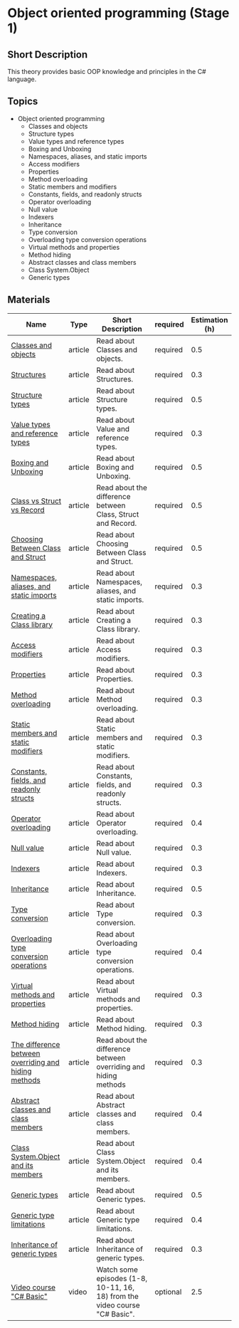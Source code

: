 # Object oriented programming (Stage 1)

## Short Description

This theory provides basic OOP knowledge and principles in the C# language.

## Topics

* Object oriented programming
  * Classes and objects
  * Structure types
  * Value types and reference types
  * Boxing and Unboxing
  * Namespaces, aliases, and static imports
  * Access modifiers
  * Properties
  * Method overloading
  * Static members and modifiers
  * Constants, fields, and readonly structs
  * Operator overloading
  * Null value
  * Indexers
  * Inheritance
  * Type conversion
  * Overloading type conversion operations
  * Virtual methods and properties
  * Method hiding
  * Abstract classes and class members
  * Class System.Object
  * Generic types

## Materials

| Name                                                                                                                                      | Type    | Short Description                                                          | required | Estimation (h) |
|-------------------------------------------------------------------------------------------------------------------------------------------|---------|----------------------------------------------------------------------------|----------|----------------|
| [Classes and objects](https://metanit.com/sharp/tutorial/3.1.php)                                                                         | article | Read about Classes and objects.                                            | required | 0.5            |
| [Structures](https://metanit.com/sharp/tutorial/2.13.php)                                                                                 | article | Read about Structures.                                                     | required | 0.3            |
| [Structure types](https://docs.microsoft.com/en-us/dotnet/csharp/language-reference/builtin-types/struct)                                 | article | Read about Structure types.                                                | required | 0.5            |
| [Value types and reference types](https://metanit.com/sharp/tutorial/2.16.php)                                                            | article | Read about Value and reference types.                                      | required | 0.3            |
| [Boxing and Unboxing](https://docs.microsoft.com/en-us/dotnet/csharp/programming-guide/types/boxing-and-unboxing/)                        | article | Read about Boxing and Unboxing.                                            | required | 0.5            |
| [Class vs Struct vs Record](https://docs.microsoft.com/en-us/dotnet/csharp/programming-guide/classes-and-structs/)                        | article | Read about the difference between Class, Struct and Record.                | required | 0.5            |
| [Choosing Between Class and Struct](https://docs.microsoft.com/en-us/dotnet/standard/design-guidelines/choosing-between-class-and-struct) | article | Read about Choosing Between Class and Struct.                              | required | 0.5            |
| [Namespaces, aliases, and static imports](https://metanit.com/sharp/tutorial/3.25.php)                                                    | article | Read about Namespaces, aliases, and static imports.                        | required | 0.3            |
| [Creating a Class library](https://metanit.com/sharp/tutorial/3.46.php)                                                                   | article | Read about Creating a Class library.                                       | required | 0.3            |
| [Access modifiers](https://metanit.com/sharp/tutorial/3.2.php)                                                                            | article | Read about Access modifiers.                                               | required | 0.3            |
| [Properties](https://metanit.com/sharp/tutorial/3.4.php)                                                                                  | article | Read about Properties.                                                     | required | 0.3            |
| [Method overloading](https://metanit.com/sharp/tutorial/3.5.php)                                                                          | article | Read about Method overloading.                                             | required | 0.3            |
| [Static members and static modifiers](https://metanit.com/sharp/tutorial/3.6.php)                                                         | article | Read about Static members and static modifiers.                            | required | 0.3            |
| [Constants, fields, and readonly structs](https://metanit.com/sharp/tutorial/3.3.php)                                                     | article | Read about Constants, fields, and readonly structs.                        | required | 0.3            |
| [Operator overloading](https://metanit.com/sharp/tutorial/3.36.php)                                                                       | article | Read about Operator overloading.                                           | required | 0.4            |
| [Null value](https://metanit.com/sharp/tutorial/3.26.php)                                                                                 | article | Read about Null value.                                                     | required | 0.3            |
| [Indexers](https://metanit.com/sharp/tutorial/4.10.php)                                                                                   | article | Read about Indexers.                                                       | required | 0.3            |
| [Inheritance](https://metanit.com/sharp/tutorial/3.7.php)                                                                                 | article | Read about Inheritance.                                                    | required | 0.5            |
| [Type conversion](https://metanit.com/sharp/tutorial/3.11.php)                                                                            | article | Read about Type conversion.                                                | required | 0.3            |
| [Overloading type conversion operations](https://metanit.com/sharp/tutorial/3.37.php)                                                     | article | Read about Overloading type conversion operations.                         | required | 0.4            |
| [Virtual methods and properties](https://metanit.com/sharp/tutorial/3.19.php)                                                             | article | Read about Virtual methods and properties.                                 | required | 0.3            |
| [Method hiding](https://metanit.com/sharp/tutorial/3.41.php)                                                                              | article | Read about Method hiding.                                                  | required | 0.3            |
| [The difference between overriding and hiding methods](https://metanit.com/sharp/tutorial/3.42.php)                                       | article | Read about the difference between overriding and hiding methods            | required | 0.3            |
| [Abstract classes and class members](https://metanit.com/sharp/tutorial/3.8.php)                                                          | article | Read about Abstract classes and class members.                             | required | 0.4            |
| [Class System.Object and its members](https://metanit.com/sharp/tutorial/3.10.php)                                                        | article | Read about Class System.Object and its members.                            | required | 0.4            |
| [Generic types](https://metanit.com/sharp/tutorial/3.12.php)                                                                              | article | Read about Generic types.                                                  | required | 0.5            |
| [Generic type limitations](https://metanit.com/sharp/tutorial/3.38.php)                                                                   | article | Read about Generic type limitations.                                       | required | 0.4            |
| [Inheritance of generic types](https://metanit.com/sharp/tutorial/3.39.php)                                                               | article | Read about Inheritance of generic types.                                   | required | 0.3            |
| [Video course "C# Basic"](https://www.youtube.com/playlist?list=PLvItDmb0sZw-kmcZAZJ29eTtAV56D5dgW)                                       | video   | Watch some episodes (1-8, 10-11, 16, 18) from the video course "C# Basic". | optional | 2.5            |
